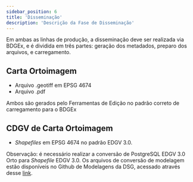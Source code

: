 ```yaml
---
sidebar_position: 6
title: 'Disseminação'
description: 'Descrição da Fase de Disseminação'
---
```


Em ambas as linhas de produção, a disseminação deve ser realizada via BDGEx, e é dividida em três partes: geração dos metadados, preparo dos arquivos, e carregamento.

## Carta Ortoimagem
* Arquivo .geotiff em EPSG 4674
* Arquivo .pdf

Ambos são gerados pelo Ferramentas de Edição no padrão correto de carregamento para o BDGEx

## CDGV de Carta Ortoimagem
* *Shapefiles* em EPSG 4674 no padrão EDGV 3.0.

Observação: é necessário realizar a conversão de PostgreSQL EDGV 3.0 Orto para *Shapefile* EDGV 3.0. Os arquivos de conversão de modelagem estão disponíveis no Github de Modelagens da DSG, acessado através desse [link](https://github.com/dsgoficial/modelagens).
